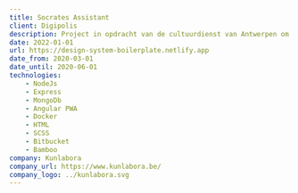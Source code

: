 ```yaml
---
title: Socrates Assistant
client: Digipolis
description: Project in opdracht van de cultuurdienst van Antwerpen om gebruikers culturele aanbevelingen te kunnen geven op basis van hun cultuur profiel en vorige interacties met de applicatie.
date: 2022-01-01
url: https://design-system-boilerplate.netlify.app
date_from: 2020-03-01
date_until: 2020-06-01
technologies:
    - NodeJs
    - Express
    - MongoDb
    - Angular PWA
    - Docker
    - HTML
    - SCSS
    - Bitbucket
    - Bamboo
company: Kunlabora
company_url: https://www.kunlabora.be/
company_logo: ../kunlabora.svg
---
```

